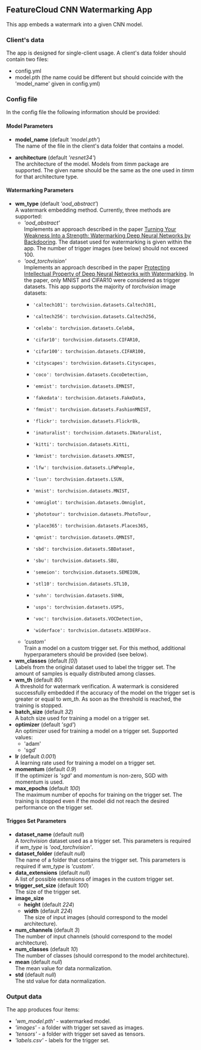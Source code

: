 ## FeatureCloud CNN Watermarking App

This app embeds a watermark into a given CNN model. 

### Client's data 

The app is designed for single-client usage. 
A client's data folder should contain two files:
- config.yml 
- model.pth (the name could be different but should coincide with the 'model_name' given in config.yml)

### Config file 
In the config file the following information should be provided:

#### Model Parameters
  - **model_name** (default *'model.pth'*)  
  The name of the file in the client's data folder that contains a model.

- **architecture** (default *'resnet34'*)  
  The architecture of the model. Models from *timm* package are supported. The given name should be the same as the one used in *timm* for that architecture type.

#### Watermarking Parameters
- **wm_type** (default *'ood_abstract'*)  
  A watermark embedding method. Currently, three methods are supported:
   - *'ood_abstract'*  
   Implements an approach described in the paper [Turning Your Weakness Into a Strength: Watermarking Deep Neural Networks by Backdooring](https://www.usenix.org/system/files/conference/usenixsecurity18/sec18-adi.pdf). The dataset used for watermarking is given within the app. The number of trigger images (see below) should not exceed 100.
   - *'ood_torchvision'*  
  Implements an approach described in the paper [Protecting Intellectual Property of Deep Neural Networks with Watermarking](https://www.doi.org/10.1145/3196494.3196550). In the paper, only MNIST and CIFAR10 were considered as trigger datasets. This app supports the majority of *torchvision* image datasets:
      -     'caltech101': torchvision.datasets.Caltech101,
      -     'caltech256': torchvision.datasets.Caltech256,
      -     'celeba': torchvision.datasets.CelebA,
      -     'cifar10': torchvision.datasets.CIFAR10,
      -     'cifar100': torchvision.datasets.CIFAR100,
      -     'cityscapes': torchvision.datasets.Cityscapes,
      -     'coco': torchvision.datasets.CocoDetection,
      -     'emnist': torchvision.datasets.EMNIST,
      -     'fakedata': torchvision.datasets.FakeData,
      -     'fmnist': torchvision.datasets.FashionMNIST,
      -     'flickr': torchvision.datasets.Flickr8k,
      -     'inaturalist': torchvision.datasets.INaturalist,
      -     'kitti': torchvision.datasets.Kitti,
      -     'kmnist': torchvision.datasets.KMNIST,
      -     'lfw': torchvision.datasets.LFWPeople,
      -     'lsun': torchvision.datasets.LSUN,
      -     'mnist': torchvision.datasets.MNIST,
      -     'omniglot': torchvision.datasets.Omniglot,
      -     'phototour': torchvision.datasets.PhotoTour,
      -     'place365': torchvision.datasets.Places365,
      -     'qmnist': torchvision.datasets.QMNIST,
      -     'sbd': torchvision.datasets.SBDataset,
      -     'sbu': torchvision.datasets.SBU,
      -     'semeion': torchvision.datasets.SEMEION,
      -     'stl10': torchvision.datasets.STL10,
      -     'svhn': torchvision.datasets.SVHN,
      -     'usps': torchvision.datasets.USPS,
      -     'voc': torchvision.datasets.VOCDetection,
      -     'widerface': torchvision.datasets.WIDERFace.
   - *'custom'*  
  Train a model on a custom trigger set. For this method, additional hyperparameters should be provided (see below).
- **wm_classes** (default *[0]*)  
  Labels from the original dataset used to label the trigger set. The amount of samples is equally distributed among classes. 
- **wm_th** (default *80*)  
  A threshold for watermark verification. A watermark is considered successfully embedded if the accuracy of the model on the trigger set is greater or equal to *wm_th*. As soon as the threshold is reached, the training is stopped.
- **batch_size** (default *32*)  
A batch size used for training a model on a trigger set.
- **optimizer** (default *'sgd'*)   
An optimizer used for training a model on a trigger set. Supported values: 
  - 'adam'  
  - 'sgd'  
- **lr** (default *0.001*)  
A learning rate used for training a model on a trigger set.
- **momentum** (default *0.9*)  
If the optimizer is *'sgd'* and *momentum* is non-zero, SGD with momentum is used.
- **max_epochs** (default *100*)  
The maximum number of epochs for training on the trigger set. The training is stopped even if the model did not reach the desired performance on the trigger set.
  
#### Trigges Set Parameters
- **dataset_name** (default *null*)  
A *torchvision* dataset used as a trigger set. This parameters is required if *wm_type* is *'ood_torchvision'*.
- **dataset_folder** (default *null*)  
The name of a folder that contains the trigger set. This parameters is required if *wm_type* is *'custom'*.
- **data_extensions** (default *null*)  
A list of possible extensions of images in the custom trigger set.
- **trigger_set_size** (default *100*)  
The size of the trigger set.
- **image_size** 
  - **height** (default *224*)  
  - **width** (default *224*)  
The size of input images (should correspond to the model architecture).
- **num_channels** (default *3*)  
The number of input channels (should correspond to the model architecture).
- **num_classes** (default *10*)  
The number of classes (should correspond to the model architecture).
- **mean** (default *null*)  
The mean value for data normalization.
- **std** (default *null*)  
The std value for data normalization.

### Output data

The app produces four items:
- *'wm_model.pth'* - watermarked model.
- *'images'* - a folder with trigger set saved as images.
- *'tensors'* - a folder with trigger set saved as tensors.
- *'labels.csv'* - labels for the trigger set.
